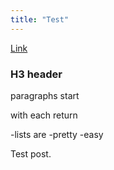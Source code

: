 ```yaml
---
title: "Test"
---
```

[Link](google.com)
### H3 header
paragraphs
start

with each return

-lists are
-pretty
-easy

Test post.
